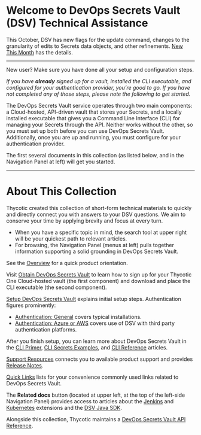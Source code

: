 ﻿[title]: # (Getting Started)
[tags]: # (DevOps Secrets Vault,DSV,)
[priority]: # (1)

# Welcome to DevOps Secrets Vault (DSV) Technical Assistance

This October, DSV has new flags for the update command, changes to the granularity of edits to Secrets data objects, and other refinements. [New This Month](./support/new-this-month.md) has the details.

---

New user? Make sure you have done all your setup and configuration steps.

*If you have **already** signed up for a vault, installed the CLI executable, and configured for your authentication provider, you’re good to go. If you have not completed any of those steps, please note the following to get started.*

The DevOps Secrets Vault service operates through two main components: a Cloud-hosted, API-driven vault that stores your Secrets, and a locally installed executable that gives you a Command Line Interface (CLI) for managing your Secrets through the API. Neither works without the other, so you must set up both before you can use DevOps Secrets Vault. Additionally, once you are up and running, you must configure for your authentication provider.

The first several documents in this collection (as listed below, and in the Navigation Panel at left) will get you started.

---

# About This Collection

Thycotic created this collection of short-form technical materials to quickly and directly connect you with answers to your DSV questions. We aim to conserve your time by applying brevity and focus at every turn.

* When you have a specific topic in mind, the search tool at upper right will be your quickest path to relevant articles.
* For browsing, the Navigation Panel (menus at left) pulls together information supporting a solid grounding in DevOps Secrets Vault.

See the [Overview](./overview/index.md) for a quick product orientation.

Visit [Obtain DevOps Secrets Vault](./obtain/index.md) to learn how to sign up for your Thycotic One Cloud-hosted vault (the first component) and download and place the CLI executable (the second component).

[Setup DevOps Secrets Vault](./setup/index.md) explains initial setup steps. Authentication figures prominently:

* [Authentication: General](./authent-gen/index.md) covers typical installations.
* [Authentication: Azure or AWS](./authent-azure-aws/index.md) covers use of DSV with third party authentication platforms.

After you finish setup, you can learn more about DevOps Secrets Vault in the [CLI Primer](./cli-primer/index.md), [CLI Secrets Examples](./cli-examples/index.md), and [CLI Reference](./cli-ref/index.md) articles.

[Support Resources](./support/index.md) connects you to available product support and provides [Release Notes](./support/release-notes.md).

[Quick Links](./quick-links/) lists for your convenience commonly used links related to DevOps Secrets Vault.

The **Related docs** button (located at upper left, at the top of the left-side Navigation Panel) provides access to articles about the [Jenkins](/dsv-extension-jenkins) and [Kubernetes](/dsv-extension-kubernetes) extensions and the [DSV Java SDK](/dsv-sdk-java).

Alongside this collection, Thycotic maintains a [DevOps Secrets Vault API Reference](https://dsv.thycotic.com/api).
